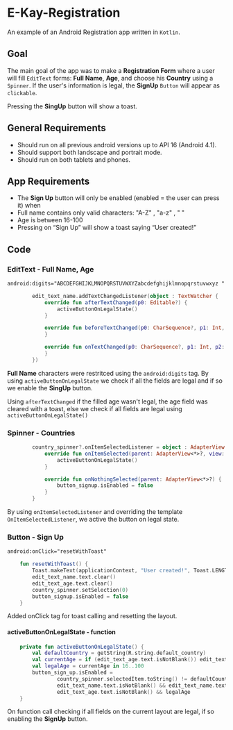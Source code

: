 # E-Kay-Registration

An example of an Android Registration app written in `Kotlin`.

## Goal

The main goal of the app was to make a **Registration Form** where a user will fill `EditText` forms: **Full Name**, **Age**, and choose his **Country** using a `Spinner`.
If the user's information is legal, the **SignUp** `Button` will appear as `clickable`.

Pressing the **SingUp** button will show a toast.

## General Requirements

- Should run on all previous android versions up to API 16 (Android 4.1).
- Should support both landscape and portrait mode.
- Should run on both tablets and phones.

## App Requirements

- The **Sign Up** button will only be enabled (enabled = the user can press it) when
- Full name contains only valid characters: "A-Z" , "a-z" , " "
- Age is between 16-100
- Pressing on “Sign Up” will show a toast saying “User created!”

## Code

### EditText - Full Name, Age

```xml
android:digits="ABCDEFGHIJKLMNOPQRSTUVWXYZabcdefghijklmnopqrstuvwxyz "
```

```Kotlin
        edit_text_name.addTextChangedListener(object : TextWatcher {
            override fun afterTextChanged(p0: Editable?) {
                activeButtonOnLegalState()
            }

            override fun beforeTextChanged(p0: CharSequence?, p1: Int, p2: Int, p3: Int) {
            }

            override fun onTextChanged(p0: CharSequence?, p1: Int, p2: Int, p3: Int) {
            }
        })
```

**Full Name** characters were restritced using the `android:digits` tag.
By using `activeButtonOnLegalState` we check if all the fields are legal and if so we enable the **SingUp** button.

Using `afterTextChanged` if the filled age wasn't legal, the age field was cleared with a toast, else we check if all fields are legal using `activeButtonOnLegalState()`

### Spinner - Countries

```kotlin
        country_spinner?.onItemSelectedListener = object : AdapterView.OnItemSelectedListener {
            override fun onItemSelected(parent: AdapterView<*>?, view: View?, position: Int, id: Long) {
                activeButtonOnLegalState()
            }

            override fun onNothingSelected(parent: AdapterView<*>?) {
                button_signup.isEnabled = false
            }
        }
```

By using `onItemSelectedListener` and overriding the template `OnItemSelectedListener`, we active the button on legal state.

### Button - Sign Up

```xml
android:onClick="resetWithToast"
```

```kotlin
    fun resetWithToast() {
        Toast.makeText(applicationContext, "User created!", Toast.LENGTH_SHORT).show()
        edit_text_name.text.clear()
        edit_text_age.text.clear()
        country_spinner.setSelection(0)
        button_signup.isEnabled = false
    }
```

Added onClick tag for toast calling and resetting the layout.

#### activeButtonOnLegalState - function

```kotlin
    private fun activeButtonOnLegalState() {
        val defaultCountry = getString(R.string.default_country)
        val currentAge = if (edit_text_age.text.isNotBlank()) edit_text_age.text.toString().toInt() else 0
        val legalAge = currentAge in 16..100
        button_sign_up.isEnabled =
                country_spinner.selectedItem.toString() != defaultCountry &&
                edit_text_name.text.isNotBlank() && edit_text_name.text.toString() != ""
                edit_text_age.text.isNotBlank() && legalAge
    }
```

On function call checking if all fields on the current layout are legal, if so enabling the **SignUp** button.
